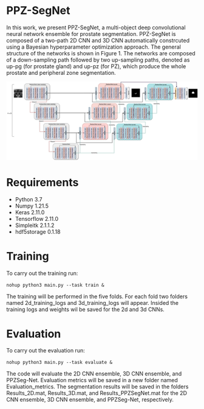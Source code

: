 # PPZ-SegNet
In this work, we present PPZ-SegNet, a multi-object deep convolutional neural network ensemble for prostate segmentation. PPZ-SegNet is composed of a two-path 2D CNN and 3D CNN automatically constrcuted using a Bayesian hyperparameter optimization approach. The general structure of the networks is shown in Figure 1. The networks are composed of a down-sampling path followed by two up-sampling paths, denoted as up-pg (for prostate gland) and up-pz (for PZ), which produce the whole prostate and peripheral zone segmentation. 

![alt text](https://github.com/mariabaldeon/PPZ-SegNet/blob/main/imges/PPZNetStructure.jpg)

# Requirements
* Python 3.7
* Numpy 1.21.5
* Keras 2.11.0
* Tensorflow 2.11.0
* Simpleitk 2.1.1.2
* hdf5storage 0.1.18

# Training 
To carry out the training run: 
```
nohup python3 main.py --task train & 
```
The training will be performed in the five folds. For each fold two folders named 2d_training_logs and 3d_training_logs will appear. Insided the training logs and weights wil be saved for the 2d and 3d CNNs. 

# Evaluation
To carry out the evaluation run: 
```
nohup python3 main.py --task evaluate & 
```
The code will evaluate the 2D CNN ensemble, 3D CNN ensemble, and PPZSeg-Net. Evaluation metrics will be saved in a new folder named Evaluation_metrics. The segmentation results will be saved in the folders Results_2D.mat, Results_3D.mat, and Results_PPZSegNet.mat for the 2D CNN ensemble, 3D CNN ensemble, and PPZSeg-Net, respectively. 
